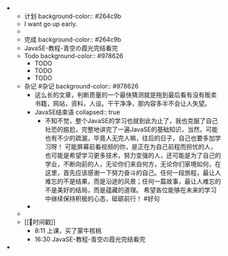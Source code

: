 -
	- 计划
	  background-color:: #264c9b
	- I want go up early.
	-
	- 完成
	  background-color:: #264c9b
	- JavaSE-教程-青空の霞光完结看完
	- Todo
	  background-color:: #978626
		- TODO
		- TODO
		- TODO
	- 杂记 #杂记
	  background-color:: #978626
		- 这么长的文章，判断质量的一个最快猜测就是拖到最后看有没有贩卖书籍，网站，资料，人设。干干净净，那内容多半不会让人失望。
		- JavaSE结束语
		  collapsed:: true
			- 不知不觉，整个JavaSE的学习也就到此为止了，我也克服了自己社恐的尴尬，完整地讲完了一遍JavaSE的基础知识，当然，可能也有不少的疏漏，毕竟人无完人嘛，往后的日子，自己也要多加学习呀！
			  可能屏幕前看视频的你，是正在为自己前程而担忧的人，也可能是希望学习更多技术，努力变强的人，还可能是为了自己的学业，不断向前的人，无论你们来自何方，无论你们家境如何，在这里，首先应该感谢一下努力奋斗的自己。任何一段旅程，最让人难忘的不是结果，而是沿途的风景；任何一篇故事，最让人难忘的不是美好的结局，而是蕴藏的道理。
			  希望各位能够在未来的学习中继续保持积极的心态，砥砺前行！ #好句
		-
	-
	- [[📌时间戳]]
		- 8:11 上课，买了蒙牛核桃
		- 16:30 JavaSE-教程-青空の霞光完结看完
-